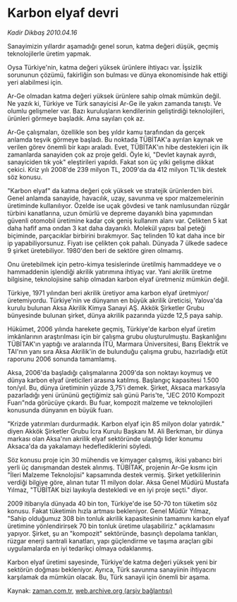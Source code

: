 # Karbon elyaf devri

*Kadir Dikbaş 2010.04.16*

<tr><td class="metin" colspan="2" style="padding-top: 20px; padding-left: 5px; ">Sanayimizin yıllardır aşamadığı genel sorun, katma değeri düşük, geçmiş teknolojilerle üretim yapmak.</td></tr><tr><td class="metin" colspan="2" style="padding-top: 20px; padding-left: 5px; "><p>Oysa Türkiye'nin, katma değeri yüksek ürünlere ihtiyacı var. İşsizlik sorununun çözümü, fakirliğin son bulması ve dünya ekonomisinde hak ettiği yeri alabilmesi için.
<p> Ar-Ge olmadan katma değeri yüksek ürünlere sahip olmak mümkün değil. Ne yazık ki, Türkiye ve Türk sanayicisi Ar-Ge ile yakın zamanda tanıştı. Ve olumlu gelişmeler var. Bazı kuruluşların kendilerinin geliştirdiği teknolojileri, ürünleri görmeye başladık. Ama sayıları çok az.
<p> Ar-Ge çalışmaları, özellikle son beş yıldır kamu tarafından da gerçek anlamda teşvik görmeye başladı. Bu noktada TÜBİTAK'a ayrılan kaynak ve verilen görev önemli bir kapı araladı. Evet, TÜBİTAK'ın hibe destekleri için ilk zamanlarda sanayiden çok az proje geldi. Öyle ki, "Devlet kaynak ayırdı, sanayiciden tık yok" eleştirileri yapıldı. Fakat son üç yılki gelişme dikkat çekici. Kriz yılı 2008'de 239 milyon TL, 2009'da da 412 milyon TL'lik destek söz konusu.
<p> "Karbon elyaf" da katma değeri çok yüksek ve stratejik ürünlerden biri. Genel anlamda sanayide, havacılık, uzay, savunma ve spor malzemelerinin üretiminde kullanılıyor. Özelde ise uçak gövdesi ve tank namlusundan rüzgâr türbini kanatlarına, uzun ömürlü ve depreme dayanıklı bina yapımından güvenli otomobil üretimine kadar çok geniş kullanım alanı var. Çelikten 5 kat daha hafif ama ondan 3 kat daha dayanıklı. Molekül yapısı bal peteği biçiminde, parçacıklar birbirini bırakmıyor. Saç telinden 10 kat daha ince bir ip yapabiliyorsunuz. Fiyatı ise çelikten çok pahalı. Dünyada 7 ülkede sadece 9 şirket üretebiliyor. 1980'den beri de sektöre giren olmamış.
<p> Onu üretebilmek için petro-kimya tesislerinde üretilmiş hammaddeye ve o hammaddenin işlendiği akrilik yatırımına ihtiyaç var. Yani akrilik üretme bilgisine, teknolojisine sahip olmadan karbon elyaf üretmeniz mümkün değil.
<p> Türkiye, 1971 yılından beri akrilik üretiyor ama karbon elyaf üretmiyor/üretemiyordu. Türkiye'nin ve dünyanın en büyük akrilik üreticisi, Yalova'da kurulu bulunan Aksa Akrilik Kimya Sanayi AŞ. Akkök Şirketler Grubu bünyesinde bulunan şirket, dünya akrilik pazarında yüzde 12,5 paya sahip.
<p> Hükümet, 2006 yılında harekete geçmiş, Türkiye'de karbon elyaf üretim imkânlarının araştırılması için bir çalışma grubu oluşturulmuştu. Başkanlığını TÜBİTAK'ın yaptığı ve aralarında İTÜ, Marmara Üniversitesi, Barış Elektrik ve TAI'nın yanı sıra Aksa Akrilik'in de bulunduğu çalışma grubu, hazırladığı etüt raporunu 2006 sonunda tamamlamış.
<p> Aksa, 2006'da başladığı çalışmalarına 2009'da son noktayı koymuş ve dünya karbon elyaf üreticileri arasına katılmış. Başlangıç kapasitesi 1.500 ton/yıl. Bu, dünya üretiminin yüzde 3,75'i demek. Şirket, Aksaca markasıyla pazarladığı yeni ürününü geçtiğimiz salı günü Paris'te, "JEC 2010 Kompozit Fuarı"nda görücüye çıkardı. Bu fuar, kompozit malzeme ve teknolojileri konusunda dünyanın en büyük fuarı.
<p> "Krizde yatırımları durdurmadık. Karbon elyaf için 85 milyon dolar yatırdık." diyen Akkök Şirketler Grubu İcra Kurulu Başkanı M. Ali Berkman, bir dünya markası olan Aksa'nın akrilik elyaf sektöründe ulaştığı lider konumu Aksaca'da da yakalamayı hedeflediklerini söyledi.
<p> Söz konusu proje için 30 mühendis ve kimyager çalışmış, ikisi yabancı biri yerli üç danışmandan destek alınmış. TÜBİTAK, projenin Ar-Ge kısmı için "İleri Malzeme Teknolojisi" kapsamında destek vermiş. Şirket yetkililerinin verdiği bilgiye göre, alınan tutar 11 milyon dolar. Aksa Genel Müdürü Mustafa Yılmaz, "TÜBİTAK bizi layıkıyla destekledi ve en iyi proje seçti." diyor.
<p> 2009 itibarıyla dünyada 40 bin ton, Türkiye'de ise 50-70 ton tüketim söz konusu. Fakat tüketimin hızla artması bekleniyor. Genel Müdür Yılmaz, "Sahip olduğumuz 308 bin tonluk akrilik kapasitesinin tamamını karbon elyaf üretimine yönlendirirsek 70 bin tonluk üretime ulaşabiliriz." açıklamasını yapıyor. Şirket, şu an "kompozit" sektöründe, basınçlı depolama tankları, rüzgar enerji santrali kanatları, yapı güçlendirme ve taşıma araçları gibi uygulamalarda en iyi tedarikçi olmaya odaklanmış.
<p> Karbon elyaf üretimi sayesinde, Türkiye'de katma değeri yüksek yeni bir sektörün doğması bekleniyor. Ayrıca, Türk savunma sanayiinin ihtiyacını karşılamak da mümkün olacak. Bu, Türk sanayii için önemli bir aşama. <br/></p></p></p></p></p></p></p></p></p></p></p></p></td></tr>

Kaynak: [zaman.com.tr](http://zaman.com.tr/yazar.do?yazino=973679), [web.archive.org (arşiv bağlantısı)](http://web.archive.org/web/20100418022904/http://www.zaman.com.tr:80/yazar.do?yazino=973679)
